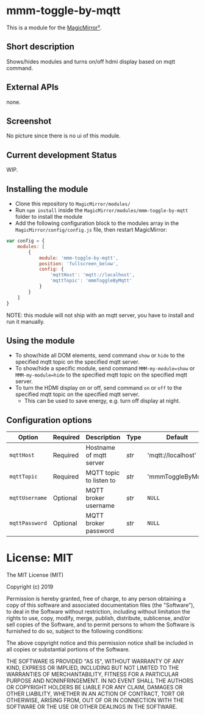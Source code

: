 # mmm-toggle-by-mqtt

This is a module for the [MagicMirror²](https://github.com/MichMich/MagicMirror/).


## Short description
Shows/hides modules and turns on/off hdmi display based on mqtt command.

## External APIs
none.

## Screenshot
No picture since there is no ui of this module.

## Current development Status
WIP.


## Installing the module

* Clone this repository to `MagicMirror/modules/`
* Run ```npm install``` inside the `MagicMirror/modules/mmm-toggle-by-mqtt` folder to install the module
* Add the following configuration block to the modules array in the `MagicMirror/config/config.js` file, then restart MagicMirror:
```js
var config = {
    modules: [
        {
            module: 'mmm-toggle-by-mqtt',
            position: 'fullscreen_below',
            config: {
                'mqttHost': 'mqtt://localhost',
                'mqttTopic': 'mmmToggleByMqtt'
            }
        }
    ]
}
```
NOTE: this module will not ship with an mqtt server, you have to install and run it manually.


## Using the module

* To show/hide all DOM elements, send command `show` or `hide` to the specified mqtt topic on the specified mqtt server.
* To show/hide a specific module, send command `MMM-my-module=show` or `MMM-my-module=hide` to the specified mqtt topic on the specified mqtt server.
* To turn the HDMI display on or off, send command `on` or `off` to the specified mqtt topic on the specified mqtt server.
    * This can be used to save energy, e.g. turn off display at night.


## Configuration options

| Option | Required | Description | Type | Default
| ------ | -------- | ----------- | ---- | -------
| `mqttHost` | Required | Hostname of mqtt server | _str_ | 'mqtt://localhost'
| `mqttTopic` | Required | MQTT topic to listen to | _str_ | 'mmmToggleByMqtt'
| `mqttUsername` | Optional | MQTT broker username | _str_ | `NULL`
| `mqttPassword` | Optional | MQTT broker password | _str_ | `NULL`


# License: MIT

The MIT License (MIT)

Copyright (c) 2019

Permission is hereby granted, free of charge, to any person obtaining a copy
of this software and associated documentation files (the "Software"), to deal
in the Software without restriction, including without limitation the rights
to use, copy, modify, merge, publish, distribute, sublicense, and/or sell
copies of the Software, and to permit persons to whom the Software is
furnished to do so, subject to the following conditions:

The above copyright notice and this permission notice shall be included in all
copies or substantial portions of the Software.

THE SOFTWARE IS PROVIDED "AS IS", WITHOUT WARRANTY OF ANY KIND, EXPRESS OR
IMPLIED, INCLUDING BUT NOT LIMITED TO THE WARRANTIES OF MERCHANTABILITY,
FITNESS FOR A PARTICULAR PURPOSE AND NONINFRINGEMENT. IN NO EVENT SHALL THE
AUTHORS OR COPYRIGHT HOLDERS BE LIABLE FOR ANY CLAIM, DAMAGES OR OTHER
LIABILITY, WHETHER IN AN ACTION OF CONTRACT, TORT OR OTHERWISE, ARISING FROM,
OUT OF OR IN CONNECTION WITH THE SOFTWARE OR THE USE OR OTHER DEALINGS IN THE
SOFTWARE.
